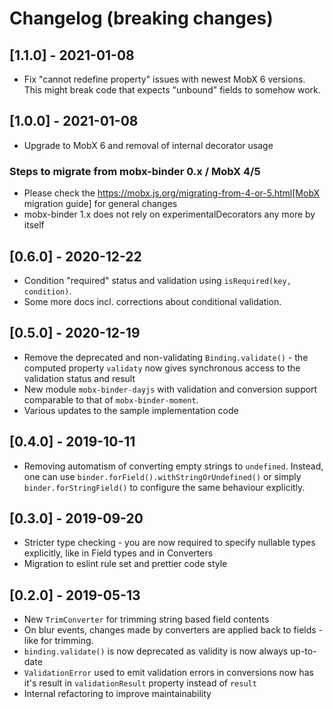 # Changelog (breaking changes)

## [1.1.0] - 2021-01-08

* Fix "cannot redefine property" issues with newest MobX 6 versions. This might break code that expects "unbound" fields to somehow work.

## [1.0.0] - 2021-01-08

* Upgrade to MobX 6 and removal of internal decorator usage

### Steps to migrate from mobx-binder 0.x / MobX 4/5

* Please check the https://mobx.js.org/migrating-from-4-or-5.html[MobX migration guide] for general changes
* mobx-binder 1.x does not rely on experimentalDecorators any more by itself

## [0.6.0] - 2020-12-22

* Condition "required" status and validation using `isRequired(key, condition)`.
* Some more docs incl. corrections about conditional validation.

## [0.5.0] - 2020-12-19

* Remove the deprecated and non-validating `Binding.validate()` - the computed property `validaty` now gives synchronous access to the validation status and result
* New module `mobx-binder-dayjs` with validation and conversion support comparable to that of `mobx-binder-moment`.
* Various updates to the sample implementation code

## [0.4.0] - 2019-10-11

* Removing automatism of converting empty strings to `undefined`. Instead, one can use `binder.forField().withStringOrUndefined()` or simply `binder.forStringField()` to configure the same behaviour explicitly. 

## [0.3.0] - 2019-09-20

* Stricter type checking - you are now required to specify nullable types explicitly, like in Field types and in Converters
* Migration to eslint rule set and prettier code style

## [0.2.0] - 2019-05-13

* New `TrimConverter` for trimming string based field contents
* On blur events, changes made by converters are applied back to fields - like for trimming.
* `binding.validate()` is now deprecated as validity is now always up-to-date
* `ValidationError` used to emit validation errors in conversions now has it's result in `validationResult` property instead of `result`
* Internal refactoring to improve maintainability
